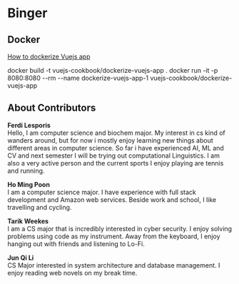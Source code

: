 # Binger


## Docker

[How to dockerize Vuejs app](https://vuejs.org/v2/cookbook/dockerize-vuejs-app.html)

docker build -t vuejs-cookbook/dockerize-vuejs-app .
docker run -it -p 8080:8080 --rm --name dockerize-vuejs-app-1 vuejs-cookbook/dockerize-vuejs-app

## About Contributors

**Ferdi Lesporis**\
Hello, I am computer science and biochem major. My interest in cs kind of wanders around, but for now i mostly enjoy learning new things about different areas in computer science. So far i have experienced AI, ML and CV and next semester I will be trying out computational Linguistics. I am also a very active person and the current sports I enjoy playing are tennis and running.

**Ho Ming Poon**\
I am a computer science major. I have experience with full stack development and Amazon web services. Beside work and school, I like travelling and cycling.

**Tarik Weekes**\
I am a CS major that is incredibly interested in cyber security. I enjoy solving problems using code as my instrument. Away from the keyboard, I enjoy hanging out with friends and listening to Lo-Fi.

**Jun Qi Li**\
CS Major interested in system architecture and database management. I enjoy reading web novels on my break time.
